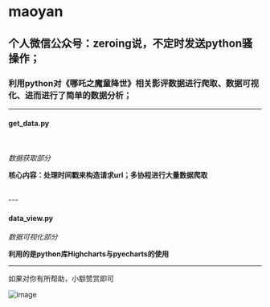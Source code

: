 # maoyan


## 个人微信公众号：**zeroing说**，不定时发送python骚操作；

### 利用python对《哪吒之魔童降世》相关影评数据进行爬取、数据可视化、进而进行了简单的数据分析；

---

#### get_data.py
<br>

*数据获取部分* 

**核心内容：处理时间戳来构造请求url；多协程进行大量数据爬取**

<br>
---

#### data_view.py

*数据可视化部分*

**利用的是python库Highcharts与pyecharts的使用**

---
如果对你有所帮助，小额赞赏即可
<br>

![image](https://mmbiz.qpic.cn/mmbiz_png/iaPpEE0NQ6YLfPpDvMxnVUUdO8Uib8f5ZoQPBASe8EbhDMRjOX3IGvzImAAzHvBTibLLlnkodNoMyHO5xEgbuTZFw/0?wx_fmt=png)
